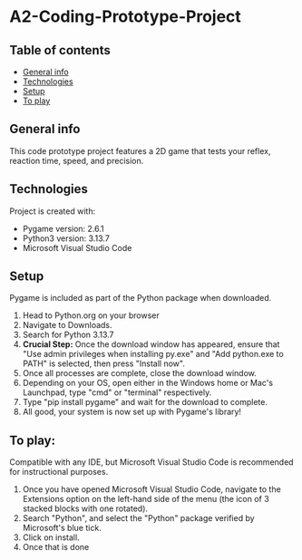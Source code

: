 # A2-Coding-Prototype-Project

## Table of contents
* [General info](#general-info)
* [Technologies](#technologies)
* [Setup](#setup)
* [To play](#to-play)

## General info
This code prototype project features a 2D game that tests your reflex, reaction time, speed, and precision.
	
## Technologies
Project is created with:
* Pygame version: 2.6.1
* Python3 version: 3.13.7
* Microsoft Visual Studio Code

## Setup
Pygame is included as part of the Python package when downloaded.
1. Head to Python.org on your browser
2. Navigate to Downloads.
3. Search for Python 3.13.7
4. **Crucial Step:** Once the download window has appeared, ensure that "Use admin privileges when installing py.exe" and "Add python.exe to PATH" is selected, then press "Install now".
5. Once all processes are complete, close the download window.
6. Depending on your OS, open either in the Windows home or Mac's Launchpad, type "cmd" or "terminal" respectively.
7. Type "pip install pygame" and wait for the download to complete.
8. All good, your system is now set up with Pygame's library!

## To play:
Compatible with any IDE, but Microsoft Visual Studio Code is recommended for instructional purposes.
1. Once you have opened Microsoft Visual Studio Code, navigate to the Extensions option on the left-hand side of the menu (the icon of 3 stacked blocks with one rotated).
2. Search "Python", and select the "Python" package verified by Microsoft's blue tick.
3. Click on install.
4. Once that is done
